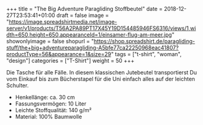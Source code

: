 +++
title = "The Big Adventure Paragliding Stoffbeutel"
date = 2018-12-27T23:53:41+01:00
draft = false
image = "https://image.spreadshirtmedia.net/image-server/v1/products/T56A2PA89PT17X45Y19D154485946FS6316/views/1,width=650,height=650,appearanceId=1/einsamer-flug-am-meer.jpg"
showonlyimage = false
shopurl = "https://shop.spreadshirt.de/paragliding-stuff/the+big+adventureparagliding-A5bfe77ca22250968eac41807?productType=56&appearance=1&size=29"
tags = ["t-shirt", "woman", "design"]
categories = ["T-Shirt"]
weight = 50
+++

Die Tasche f&#xFC;r alle F&#xE4;lle. In diesem klassischen Jutebeutel transportierst Du vom Einkauf bis zum B&#xFC;cherstapel f&#xFC;r die Uni einfach alles auf der leichten Schulter.
<ul class="listMCE"><li>
Henkell&#xE4;nge: ca. 30 cm
</li><li>
Fassungsverm&#xF6;gen: 10 Liter
</li><li>
Leichte Stoffqualit&#xE4;t: 140 g/m&#xB2;
</li><li>
Material: 100% Baumwolle
</li></ul>
